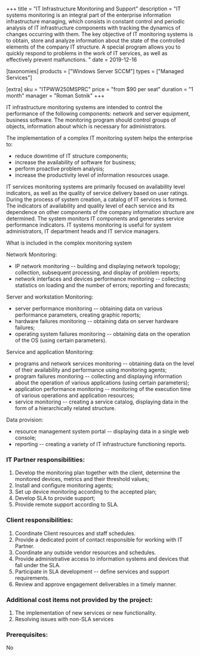+++
title = "IT Infrastructure Monitoring and Support"
description = "IT systems monitoring is an integral part of the enterprise information infrastructure managing, which consists in constant control and periodic analysis of IT infrastructure components with tracking the dynamics of changes occurring with them. The key objective of IT monitoring systems is to obtain, store and analyze information about the state of the controlled elements of the company IT structure. A special program allows you to quickly respond to problems in the work of IT services, as well as effectively prevent malfunctions. "
date = 2019-12-16

[taxonomies]
products = ["Windows Server SCCM"]
types = ["Managed Services"]

[extra]
sku = "ITPWW250MSPRC"
price = "from $90 per seat"
duration = "1 month"
manager = "Roman Sotnik"
+++

IT infrastructure monitoring systems are intended to control the
performance of the following components: network and server equipment,
business software. The monitoring program should control groups of
objects, information about which is necessary for administrators.

The implementation of a complex IT monitoring system helps the
enterprise to:

-   reduce downtime of IT structure components;
-   increase the availability of software for business;
-   perform proactive problem analysis;
-   increase the productivity level of information resources usage.

IT services monitoring systems are primarily focused on availability
level indicators, as well as the quality of service delivery based on
user ratings. During the process of system creation, a catalog of IT
services is formed. The indicators of availability and quality level of
each service and its dependence on other components of the company
information structure are determined. The system monitors IT components
and generates service performance indicators. IT systems monitoring is
useful for system administrators, IT department heads and IT service
managers.

What is included in the complex monitoring system

Network Monitoring:

-   IP network monitoring -- building and displaying network topology;
    collection, subsequent processing, and display of problem reports;
-   network interfaces and devices performance monitoring -- collecting
    statistics on loading and the number of errors; reporting and
    forecasts;

Server and workstation Monitoring:

-   server performance monitoring -- obtaining data on various
    performance parameters, creating graphic reports;
-   hardware failures monitoring -- obtaining data on server hardware
    failures;
-   operating system failures monitoring -- obtaining data on the
    operation of the OS (using certain parameters).

Service and application Monitoring:

-   programs and network services monitoring -- obtaining data on the
    level of their availability and performance using monitoring agents;
-   program failures monitoring -- collecting and displaying information
    about the operation of various applications (using certain
    parameters);
-   application performance monitoring -- monitoring of the execution
    time of various operations and application resources;
-   service monitoring -- creating a service catalog, displaying data in
    the form of a hierarchically related structure.

Data provision:

-   resource management system portal -- displaying data in a single web
    console;
-   reporting -- creating a variety of IT infrastructure functioning
    reports.

### IT Partner responsibilities:

1.  Develop the monitoring plan together with the client, determine the
    monitored devices, metrics and their threshold values;
2.  Install and configure monitoring agents;
3.  Set up device monitoring according to the accepted plan;
4.  Develop SLA to provide support;
5.  Provide remote support according to SLA.

### Client responsibilities:

1.  Coordinate Client resources and staff schedules.
2.  Provide a dedicated point of contact responsible for working with IT
    Partner.
3.  Coordinate any outside vendor resources and schedules.
4.  Provide administrative access to information systems and devices
    that fall under the SLA.
5.  Participate in SLA development -- define services and
    support requirements.
6.  Review and approve engagement deliverables in a timely manner.

### Additional cost items not provided by the project:

1.  The implementation of new services or new functionality.
2.  Resolving issues with non-SLA services

### Prerequisites:

No
